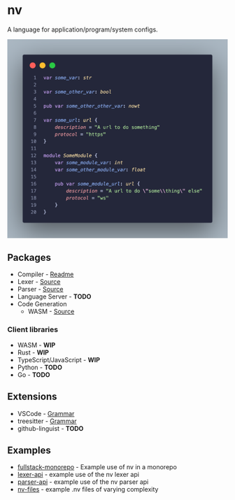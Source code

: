# nv

A language for application/program/system configs.

![nv language snippet - neovim](./extensions/vscode-nv/docs/assets/images/vscode-nv-syntax-highlighting.png)

## Packages

- Compiler - [Readme](./packages/compiler/README.md)
- Lexer - [Source](./packages/lexer/src/lexer.rs)
- Parser - [Source](./packages/parser/src/main.rs)
- Language Server - **TODO**
- Code Generation
  - WASM - [Source](./packages/code-generation/src/main.rs)

### Client libraries

- WASM - **WIP**
- Rust - **WIP**
- TypeScript/JavaScript - **WIP**
- Python - **TODO**
- Go - **TODO**

## Extensions

- VSCode - [Grammar](./extensions/vscode-nv/syntaxes/nv.tmLanguage.json)
- treesitter - [Grammar](./extensions/tree-sitter-nv/grammar.js)
- github-linguist - **TODO**

## Examples

- [fullstack-monorepo](./examples/fullstack-monorepo/) - Example use of nv in a monorepo
- [lexer-api](./examples/lexer-api/) - example use of the nv lexer api
- [parser-api](./examples/parser-api/) - example use of the nv parser api
- [nv-files](./examples/nv-files/) - example .nv files of varying complexity
